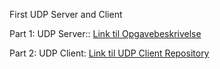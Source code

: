 First UDP Server and Client 

Part 1: UDP Server:: [Link til Opgavebeskrivelse](https://docs.google.com/document/d/1JtWN97zoGTzHaHwIMUMMjhYv6BeQ2fP7EL0iOEr8daE/edit?tab=t.0#heading=h.kcrxxqwstlrj)

Part 2: UDP Client: [Link til UDP Client Repository](https://github.com/khuu86/UDPClient)

